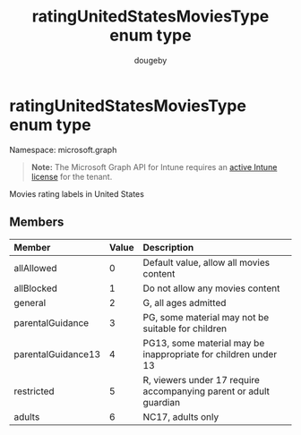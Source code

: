 ﻿---
title: "ratingUnitedStatesMoviesType enum type"
description: "Movies rating labels in United States"
author: "dougeby"
localization_priority: Normal
ms.prod: "intune"
doc_type: enumPageType
---

# ratingUnitedStatesMoviesType enum type

Namespace: microsoft.graph

> **Note:** The Microsoft Graph API for Intune requires an [active Intune license](https://go.microsoft.com/fwlink/?linkid=839381) for the tenant.

Movies rating labels in United States

## Members

| Member             | Value | Description                                                       |
| :----------------- | :---- | :---------------------------------------------------------------- |
| allAllowed         | 0     | Default value, allow all movies content                           |
| allBlocked         | 1     | Do not allow any movies content                                   |
| general            | 2     | G, all ages admitted                                              |
| parentalGuidance   | 3     | PG, some material may not be suitable for children                |
| parentalGuidance13 | 4     | PG13, some material may be inappropriate for children under 13    |
| restricted         | 5     | R, viewers under 17 require accompanying parent or adult guardian |
| adults             | 6     | NC17, adults only                                                 |
